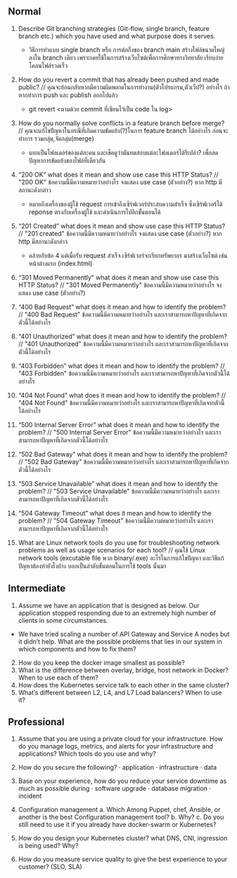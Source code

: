 ## Normal
1.  Describe Git branching strategies (Git-flow, single branch, feature branch etc.) which you have used and what purpose does it serves.
    - วิธีการทำแบบ single branch หรือ การต่อกิ่งของ branch main สร้างไฟล์ขนาดใหญ่ ลงใน branch เดียว  เพราะเคยใช้ในการสร้างเว็บไซต์เพื่อการศึกษาทางวิทยาลัย เรียบง่าย โคลนไฟล์รวดเร็ว
2.	How do you revert a commit that has already been pushed and made public? 
// คุณจะย้อนกลับหากมีความผิดพลาดในการทำงาน(ตัวโปรแกรม,ตัวเว็ป?) อย่างไร ถ้าหากทำการ push และ publish ออกไปแล้ว
    - git revert <ตามด้วย commit ที่เขียนไว้เป็น code ใน log> 
3.	How do you normally solve conflicts in a feature branch before merge?
// คุณจะแก้ไขปัญหาในกรณีที่เกิดความขัดแย้ง(?)ในการ feature branch ได้อย่างไร ก่อนจะทำการ รวมกลุ่ม,จัดกลุ่ม(merge)
    - แยกเป็นโฟลเดอร์ของแต่ละคน และเช็คดูว่ามันทดสอบแต่ละโฟลเดอร์ได้รึเปล่า? เพื่อลดปัญหาการขัดแย้งของไฟล์ที่เดียวกัน
4.	“200 OK” what does it mean and show use case this HTTP Status?
// "200 OK" ข้อความนี้มีความหมายว่าอย่างไร จงแสดง use case (ตัวอย่าง?) หาก http มีสถานะดังกล่าว
    - หมายถึงเครื่องของผู้ใช้ request การเข้าถึงเซิร์ฟเวอร์ประสบความสำเร็จ ซึ่งเซิร์ฟเวอร์ได้ reponse ตรงกับเครื่องผู้ใช้ และดำเนินการไปอีกขั้นตอนได้
5.	“201 Created” what does it mean and show use case this HTTP Status?
// "201 created" ข้อความนี้มีความหมายว่าอย่างไร จงแสดง use case (ตัวอย่าง?) หาก http มีสถานะดังกล่าว
    - คล้ายกับข้อ 4 แต่เมื่อรับ request สำเร็จ เซิร์ฟเวอร์จะเรียกทรัพยากร มาสร้างเว็บไซต์ เช่น หน้าต่างแรก (index.html)
6.	“301 Moved Permanently” what does it mean and show use case this HTTP Status?
//  "301 Moved Permanently" ข้อความนี้มีความหมายว่าอย่างไร จงแสดง use case (ตัวอย่าง?)

7.	“400 Bad Request” what does it mean and how to identify the problem?
//  "400 Bad Request" ข้อความนี้มีความหมายว่าอย่างไร และเราสามารถหาปัญหาที่เกิดจากตัวนี้ได้อย่างไร

8.	“401 Unauthorized” what does it mean and how to identify the problem?
//  "401 Unauthorized" ข้อความนี้มีความหมายว่าอย่างไร และเราสามารถหาปัญหาที่เกิดจากตัวนี้ได้อย่างไร

9.	“403 Forbidden” what does it mean and how to identify the problem?
//  "403 Forbidden" ข้อความนี้มีความหมายว่าอย่างไร และเราสามารถหาปัญหาที่เกิดจากตัวนี้ได้อย่างไร

10.	“404 Not Found” what does it mean and how to identify the problem?
//  "404 Not Found" ข้อความนี้มีความหมายว่าอย่างไร และเราสามารถหาปัญหาที่เกิดจากตัวนี้ได้อย่างไร

11.	“500 Internal Server Error” what does it mean and how to identify the problem?
//  "500 Internal Server Error" ข้อความนี้มีความหมายว่าอย่างไร และเราสามารถหาปัญหาที่เกิดจากตัวนี้ได้อย่างไร


12.	“502 Bad Gateway” what does it mean and how to identify the problem?
//  "502 Bad Gateway" ข้อความนี้มีความหมายว่าอย่างไร และเราสามารถหาปัญหาที่เกิดจากตัวนี้ได้อย่างไร

13.	“503 Service Unavailable” what does it mean and how to identify the problem?
//  "503 Service Unavailable" ข้อความนี้มีความหมายว่าอย่างไร และเราสามารถหาปัญหาที่เกิดจากตัวนี้ได้อย่างไร

14.	“504 Gateway Timeout” what does it mean and how to identify the problem?
//  "504 Gateway Timeout" ข้อความนี้มีความหมายว่าอย่างไร และเราสามารถหาปัญหาที่เกิดจากตัวนี้ได้อย่างไร

15.	What are Linux network tools do you use for troubleshooting network problems as well as usage scenarios for each tool?
//  คุณใช้ Linux network tools (excutable file พวก binary/.exe) อะไรในการแก้ไขปัญหา และวิธีแก้ปัญหาต้องทำยังไงบ้าง บอกเป็นลำดับขั้นตอนในการใช้ tools นั้นมา


## Intermediate
1.	Assume we have an application that is designed as below. Our application stopped responding due to an extremely high number of clients in some circumstances.
-	We have tried scaling a number of API Gateway and Service A nodes but it didn’t help. What are the possible problems that lies in our system in which components and how to fix them?
2.	How do you keep the docker image smallest as possible?
3.	What is the difference between overlay, bridge, host network in Docker? When to use each of them?
4.	How does the Kubernetes service talk to each other in the same cluster?
5.	What’s different between L2, L4, and L7 Load balancers? When to use it?

## Professional
1.	Assume that you are using a private cloud for your infrastructure. How do you manage logs, metrics, and alerts for your infrastructure and applications? Which tools do you use and why?
2.	How do you secure the following?
·  	application
·  	infrastructure
·  	data

3.	Base on your experience, how do you reduce your service downtime as much as possible during
·  	software upgrade
·  	database migration
·  	incident
4.	Configuration management
a. 	Which Among Puppet, chef, Ansible, or another is the best Configuration management tool?
b. 	Why?
c. 	Do you still need to use it if you already have docker-swarm or Kubernetes?
5.	How do you design your Kubernetes cluster? what DNS, CNI, ingression is being used? Why?
6.	How do you measure service quality to give the best experience to your customer? (SLO, SLA)
